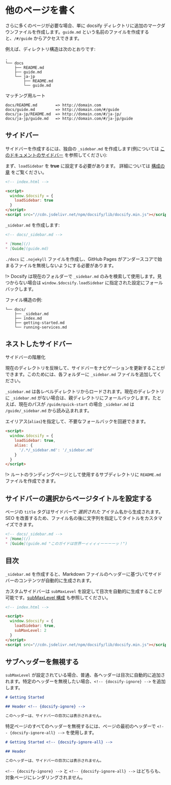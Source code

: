 # 他のページを書く

さらに多くのページが必要な場合、単に docsify ディレクトリに追加のマークダウンファイルを作成します。`guide.md` という名前のファイルを作成すると、`/#/guide` からアクセスできます。

例えば、ディレクトリ構造は次のとおりです:

```text
.
└── docs
    ├── README.md
    ├── guide.md
    └── ja-jp
        ├── README.md
        └── guide.md
```

マッチング用ルート

```text
docs/README.md        => http://domain.com
docs/guide.md         => http://domain.com/#/guide
docs/ja-jp/README.md  => http://domain.com/#/ja-jp/
docs/ja-jp/guide.md   => http://domain.com/#/ja-jp/guide
```

## サイドバー

サイドバーを作成するには、独自の `_sidebar.md` を作成します(例については [このドキュメントのサイドバー](https://github.com/docsifyjs/docsify/blob/master/docs/_sidebar.md) を参照してください):

まず、`loadSidebar` を **true** に設定する必要があります。 詳細については [構成の章](configuration.md#loadsidebar) をご覧ください。

```html
<!-- index.html -->

<script>
  window.$docsify = {
    loadSidebar: true
  }
</script>
<script src="//cdn.jsdelivr.net/npm/docsify/lib/docsify.min.js"></script>
```

`_sidebar.md` を作成します:

```markdown
<!-- docs/_sidebar.md -->

* [Home](/)
* [Guide](guide.md)
```

`./docs` に `.nojekyll` ファイルを作成し、GitHub Pages がアンダースコアで始まるファイルを無視しないようにする必要があります。

!> Docsify は現在のフォルダーで `_sidebar.md` のみを検索して使用します。見つからない場合は `window.$docsify.loadSidebar` に指定された設定にフォールバックします。

ファイル構造の例:

```text
└── docs/
    ├── _sidebar.md
    ├── index.md
    ├── getting-started.md
    └── running-services.md
```

## ネストしたサイドバー

サイドバーの階層化


現在のディレクトリを反映して、サイドバーをナビゲーションを更新することができます。このためには、各フォルダーに `_sidebar.md` ファイルを追加してください。

`_sidebar.md` は各レベルディレクトリからロードされます。現在のディレクトリに `_sidebar.md` がない場合は、親ディレクトリにフォールバックします。たとえば、現在のパスが `/guide/quick-start` の場合 `_sidebar.md` は `/guide/_sidebar.md` から読み込まれます。

エイリアス(`alias`)を指定して、不要なフォールバックを回避できます。

```html
<script>
  window.$docsify = {
    loadSidebar: true,
    alias: {
      '/.*/_sidebar.md': '/_sidebar.md'
    }
  }
</script>
```

!> ルートのランディングページとして使用するサブディレクトリに `README.md` ファイルを作成できます。

## サイドバーの選択からページタイトルを設定する

ページの `title` タグはサイドバーで _選択された_ アイテム名から生成されます。SEO を改善するため、ファイル名の後に文字列を指定してタイトルをカスタマイズできます。

```markdown
<!-- docs/_sidebar.md -->
* [Home](/)
* [Guide](guide.md "このガイドは世界一ィィィィーーーーッ！")
```

## 目次

`_sidebar.md` を作成すると、Markdown ファイルのヘッダーに基づいてサイドバーのコンテンツが自動的に生成されます。

カスタムサイドバーは `subMaxLevel` を設定して目次を自動的に生成することが可能です。[subMaxLevel 構成](configuration.md#submaxlevel) も参照してください。

```html
<!-- index.html -->

<script>
  window.$docsify = {
    loadSidebar: true,
    subMaxLevel: 2
  }
</script>
<script src="//cdn.jsdelivr.net/npm/docsify/lib/docsify.min.js"></script>
```

## サブヘッダーを無視する

`subMaxLevel` が設定されている場合、普通、各ヘッダーは目次に自動的に追加されます。特定のヘッダーを無視したい場合、`<!-- {docsify-ignore} -->` を追加します。

```markdown
# Getting Started

## Header <!-- {docsify-ignore} -->

このヘッダーは、サイドバーの目次には表示されません。
```

特定ページのすべてのヘッダーを無視するには、ページの最初のヘッダーで `<!-- {docsify-ignore-all} -->` を使用します。

```markdown
# Getting Started <!-- {docsify-ignore-all} -->

## Header

このヘッダーは、サイドバーの目次には表示されません。
```

`<!-- {docsify-ignore} -->` と `<!-- {docsify-ignore-all} -->` はどちらも、対象ページにレンダリングされません。
